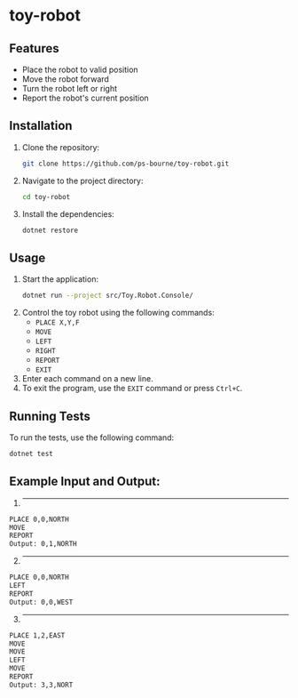 # toy-robot
## Features

- Place the robot to valid position
- Move the robot forward
- Turn the robot left or right
- Report the robot's current position

## Installation

1. Clone the repository:
    ```sh
    git clone https://github.com/ps-bourne/toy-robot.git
    ```
2. Navigate to the project directory:
    ```sh
    cd toy-robot
    ```
3. Install the dependencies:
    ```sh
    dotnet restore
    ```

## Usage
1. Start the application:
    ```sh
    dotnet run --project src/Toy.Robot.Console/
    ```
2. Control the toy robot using the following commands:
    - `PLACE X,Y,F`
    - `MOVE`
    - `LEFT`
    - `RIGHT`
    - `REPORT`
    - `EXIT`
3. Enter each command on a new line.
4. To exit the program, use the `EXIT` command or press `Ctrl+C`.

## Running Tests

To run the tests, use the following command:
```sh
dotnet test
```

## Example Input and Output:
1. ----------------
```sh
PLACE 0,0,NORTH
MOVE
REPORT
Output: 0,1,NORTH
```
2. ----------------
```sh
PLACE 0,0,NORTH
LEFT
REPORT
Output: 0,0,WEST
```
3. ----------------
```sh
PLACE 1,2,EAST
MOVE
MOVE
LEFT
MOVE
REPORT
Output: 3,3,NORT
```